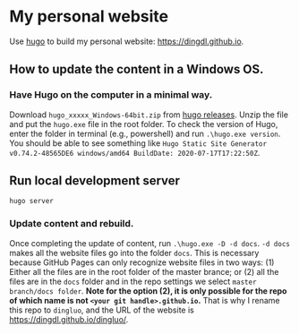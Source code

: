 # My personal website

Use [hugo](https://gohugo.io/) to build my personal website: https://dingdl.github.io.

## How to update the content in a Windows OS.

### Have Hugo on the computer in a minimal way. 
Download `hugo_xxxxx_Windows-64bit.zip` from [hugo releases](https://github.com/gohugoio/hugo/releases). Unzip the file and put the `hugo.exe` file in the root folder. To check the version of Hugo, enter the folder in terminal (e.g., powershell) and run `.\hugo.exe version`. You should be able to see something like `Hugo Static Site Generator v0.74.2-48565DE6 windows/amd64 BuildDate: 2020-07-17T17:22:50Z`.

## Run local development server
```
hugo server
```

### Update content and rebuild.
Once completing the update of content, run `.\hugo.exe -D -d docs`. `-d docs` makes all the website files go into the folder `docs`. This is necessary because GitHub Pages can only recognize website files in two ways: (1) Either all the files are in the root folder of the master brance; or (2) all the files are in the `docs` folder and in the repo settings we select `master branch/docs folder`. **Note for the option (2), it is only possible for the repo of which name is not `<your git handle>.github.io`.** That is why I rename this repo to `dingluo`, and the URL of the website is https://dingdl.github.io/dingluo/. 
